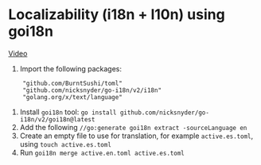 # Localizability (i18n + l10n) using goi18n

[Video](https://youtu.be/l4RmhSbgtfQ)

1. Import the following packages:

```
	"github.com/BurntSushi/toml"
	"github.com/nicksnyder/go-i18n/v2/i18n"
	"golang.org/x/text/language"
```
1. Install `goi18n` tool: `go install github.com/nicksnyder/go-i18n/v2/goi18n@latest`
1. Add the following `//go:generate goi18n extract -sourceLanguage en`
1. Create an empty file to use for translation, for example `active.es.toml`, using `touch active.es.toml`
1. Run `goi18n merge active.en.toml active.es.toml`

